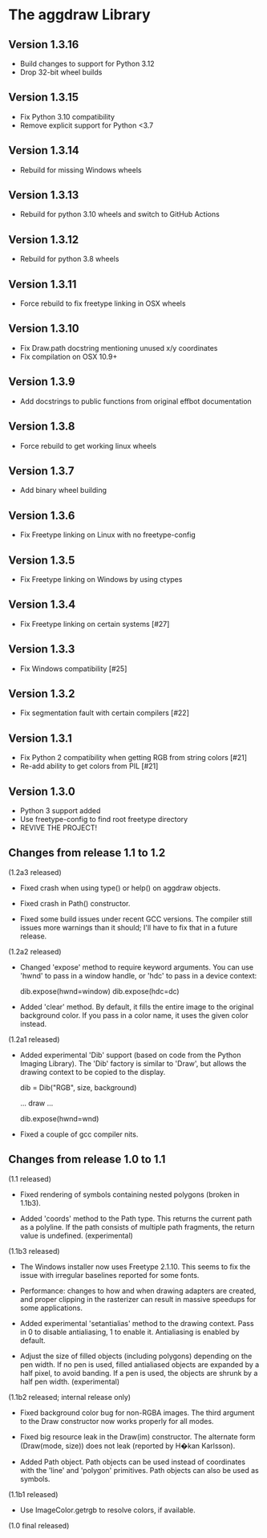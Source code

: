 # The aggdraw Library

## Version 1.3.16

- Build changes to support for Python 3.12
- Drop 32-bit wheel builds

## Version 1.3.15

- Fix Python 3.10 compatibility
- Remove explicit support for Python <3.7

## Version 1.3.14

- Rebuild for missing Windows wheels

## Version 1.3.13

- Rebuild for python 3.10 wheels and switch to GitHub Actions

## Version 1.3.12

- Rebuild for python 3.8 wheels

## Version 1.3.11

- Force rebuild to fix freetype linking in OSX wheels

## Version 1.3.10

- Fix Draw.path docstring mentioning unused x/y coordinates
- Fix compilation on OSX 10.9+

## Version 1.3.9

- Add docstrings to public functions from original effbot documentation

## Version 1.3.8

- Force rebuild to get working linux wheels

## Version 1.3.7

- Add binary wheel building

## Version 1.3.6

- Fix Freetype linking on Linux with no freetype-config

## Version 1.3.5

- Fix Freetype linking on Windows by using ctypes

## Version 1.3.4

- Fix Freetype linking on certain systems [#27]

## Version 1.3.3

- Fix Windows compatibility [#25]

## Version 1.3.2

- Fix segmentation fault with certain compilers [#22]

## Version 1.3.1

- Fix Python 2 compatibility when getting RGB from string colors [#21]
- Re-add ability to get colors from PIL [#21]

## Version 1.3.0

- Python 3 support added
- Use freetype-config to find root freetype directory
- REVIVE THE PROJECT!

## Changes from release 1.1 to 1.2

(1.2a3 released)

- Fixed crash when using type() or help() on aggdraw objects.

- Fixed crash in Path() constructor.

- Fixed some build issues under recent GCC versions.  The compiler
  still issues more warnings than it should; I'll have to fix that
  in a future release.

(1.2a2 released)

- Changed 'expose' method to require keyword arguments.  You can
  use 'hwnd' to pass in a window handle, or 'hdc' to pass in a
  device context:

	dib.expose(hwnd=window)
	dib.expose(hdc=dc)

- Added 'clear' method.  By default, it fills the entire image to
  the original background color.  If you pass in a color name, it
  uses the given color instead.

(1.2a1 released)

- Added experimental 'Dib' support (based on code from the Python
  Imaging Library).  The 'Dib' factory is similar to 'Draw', but
  allows the drawing context to be copied to the display.

	dib = Dib("RGB", size, background)
	
	... draw ...

	dib.expose(hwnd=wnd)

- Fixed a couple of gcc compiler nits.

## Changes from release 1.0 to 1.1

(1.1 released)

- Fixed rendering of symbols containing nested polygons (broken in
  1.1b3).

- Added 'coords' method to the Path type.  This returns the current
  path as a polyline.  If the path consists of multiple path fragments,
  the return value is undefined. (experimental)

(1.1b3 released)

- The Windows installer now uses Freetype 2.1.10.  This seems to fix
  the issue with irregular baselines reported for some fonts.

- Performance: changes to how and when drawing adapters are created,
  and proper clipping in the rasterizer can result in massive speedups
  for some applications.

- Added experimental 'setantialias' method to the drawing context.
  Pass in 0 to disable antialiasing, 1 to enable it.  Antialiasing
  is enabled by default.

- Adjust the size of filled objects (including polygons) depending
  on the pen width.  If no pen is used, filled antialiased objects
  are expanded by a half pixel, to avoid banding.  If a pen is used,
  the objects are shrunk by a half pen width. (experimental)

(1.1b2 released; internal release only)

- Fixed background color bug for non-RGBA images.  The third
  argument to the Draw constructor now works properly for all
  modes.

- Fixed big resource leak in the Draw(im) constructor.  The alternate
  form (Draw(mode, size)) does not leak (reported by H�kan Karlsson).

- Added Path object.  Path objects can be used instead of coordinates
  with the 'line' and 'polygon' primitives.  Path objects can also be
  used as symbols.

(1.1b1 released)

- Use ImageColor.getrgb to resolve colors, if available.

(1.0 final released)

